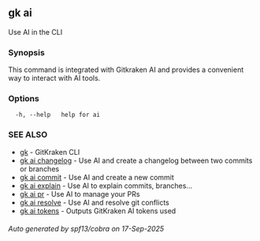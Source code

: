## gk ai

Use AI in the CLI

### Synopsis


This command is integrated with Gitkraken AI and provides a convenient way to interact with AI tools.


### Options

```
  -h, --help   help for ai
```

### SEE ALSO

* [gk](gk.md)	 - GitKraken CLI
* [gk ai changelog](gk_ai_changelog.md)	 - Use AI and create a changelog between two commits or branches
* [gk ai commit](gk_ai_commit.md)	 - Use AI and create a new commit
* [gk ai explain](gk_ai_explain.md)	 - Use AI to explain commits, branches...
* [gk ai pr](gk_ai_pr.md)	 - Use AI to manage your PRs
* [gk ai resolve](gk_ai_resolve.md)	 - Use AI and resolve git conflicts
* [gk ai tokens](gk_ai_tokens.md)	 - Outputs GitKraken AI tokens used

###### Auto generated by spf13/cobra on 17-Sep-2025
